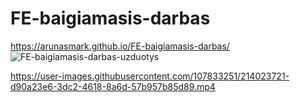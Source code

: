 # FE-baigiamasis-darbas
https://arunasmark.github.io/FE-baigiamasis-darbas/
![FE-baigiamasis-darbas-uzduotys](https://user-images.githubusercontent.com/107833251/214018475-0c3ea197-9028-4903-be8c-77d0665164af.png)




https://user-images.githubusercontent.com/107833251/214023721-d90a23e6-3dc2-4618-8a6d-57b957b85d89.mp4





